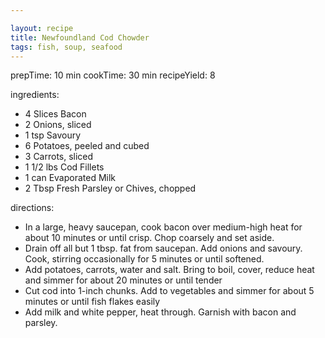 ```yaml
---

layout: recipe
title: Newfoundland Cod Chowder
tags: fish, soup, seafood
---
```


prepTime: 10 min
cookTime: 30 min
recipeYield: 8

ingredients:
- 4 Slices Bacon
- 2 Onions, sliced
- 1 tsp Savoury
- 6 Potatoes, peeled and cubed
- 3 Carrots, sliced
- 1 1/2 lbs Cod Fillets
- 1 can Evaporated Milk
- 2 Tbsp Fresh Parsley or Chives, chopped

directions:
- In a large, heavy saucepan, cook bacon over medium-high heat for about 10 minutes or until crisp. Chop coarsely and set aside.
- Drain off all but 1 tbsp. fat from saucepan. Add onions and savoury. Cook, stirring occasionally for 5 minutes or until softened.
- Add potatoes, carrots, water and salt. Bring to boil, cover, reduce heat and simmer for about 20 minutes or until tender
- Cut cod into 1-inch chunks. Add to vegetables and simmer for about 5 minutes or until fish flakes easily
- Add milk and white pepper, heat through. Garnish with bacon and parsley.
